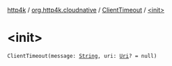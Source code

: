[http4k](../../index.md) / [org.http4k.cloudnative](../index.md) / [ClientTimeout](index.md) / [&lt;init&gt;](./-init-.md)

# &lt;init&gt;

`ClientTimeout(message: `[`String`](https://kotlinlang.org/api/latest/jvm/stdlib/kotlin/-string/index.html)`, uri: `[`Uri`](../../org.http4k.core/-uri/index.md)`? = null)`